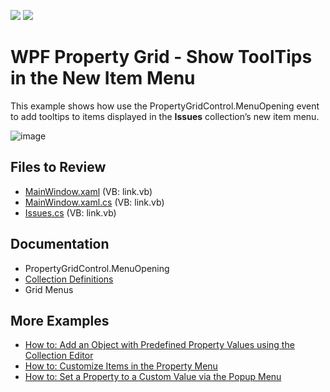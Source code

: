 <!-- default badges list -->
![](https://img.shields.io/endpoint?url=https://codecentral.devexpress.com/api/v1/VersionRange/556744257/22.2.1%2B)
[![](https://img.shields.io/badge/📖_How_to_use_DevExpress_Examples-e9f6fc?style=flat-square)](https://docs.devexpress.com/GeneralInformation/403183)
<!-- default badges end -->
# WPF Property Grid - Show ToolTips in the New Item Menu

This example shows how use the PropertyGridControl.MenuOpening event to add tooltips to items displayed in the **Issues** collection’s new item menu.

![image](https://user-images.githubusercontent.com/65009440/197530011-bde10072-a2b7-4bcc-88bf-560c0c0d00b9.png)

## Files to Review

- [MainWindow.xaml](./CS/PropertyGridMenuOpening/MainWindow.xaml) (VB: link.vb)
- [MainWindow.xaml.cs](./CS/PropertyGridMenuOpening/MainWindow.xaml.cs) (VB: link.vb)
- [Issues.cs](./CS/PropertyGridMenuOpening/Issues.cs) (VB: link.vb)

## Documentation

- PropertyGridControl.MenuOpening
- [Collection Definitions](https://docs.devexpress.com/WPF/15719/controls-and-libraries/property-grid/property-definitions/collection-definitions)
- Grid Menus

## More Examples

- [How to: Add an Object with Predefined Property Values using the Collection Editor](https://github.com/DevExpress-Examples/how-to-add-an-object-with-predefined-property-values-using-the-collection-editor-e4855)
- [How to: Customize Items in the Property Menu](https://github.com/DevExpress-Examples/how-to-customize-items-in-the-property-menu-t324101)
- [How to: Set a Property to a Custom Value via the Popup Menu](https://github.com/DevExpress-Examples/how-to-set-a-property-to-a-custom-value-via-the-popup-menu-t135069)
